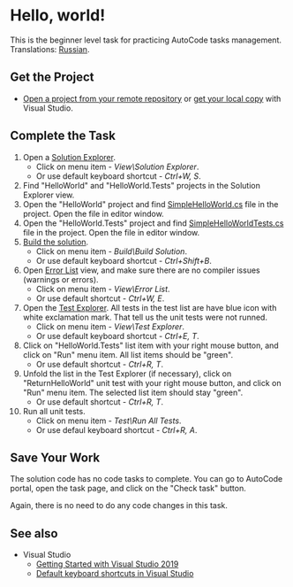 # Hello, world!

This is the beginner level task for practicing AutoCode tasks management. Translations: [Russian](README-RU.md).


## Get the Project

* [Open a project from your remote repository](https://docs.microsoft.com/en-us/visualstudio/get-started/tutorial-open-project-from-repo) or [get your local copy](https://docs.microsoft.com/en-us/azure/devops/repos/git/clone#clone-from-another-git-provider) with Visual Studio.


## Complete the Task

1. Open a [Solution Explorer](https://docs.microsoft.com/en-us/visualstudio/ide/solutions-and-projects-in-visual-studio#solution-explorer).
    * Click on menu item - _View\Solution Explorer_.
    * Or use default keyboard shortcut - _Ctrl+W, S_.
1. Find "HelloWorld" and "HelloWorld.Tests" projects in the Solution Explorer view.
1. Open the "HelloWorld" project and find [SimpleHelloWorld.cs](HelloWorld/SimpleHelloWorld.cs) file in the project. Open the file in editor window.
1. Open the "HelloWorld.Tests" project and find [SimpleHelloWorldTests.cs](HelloWorld.Tests/SimpleHelloWorldTests.cs) file in the project. Open the file in editor window.
1. [Build the solution](https://docs.microsoft.com/en-us/visualstudio/ide/building-and-cleaning-projects-and-solutions-in-visual-studio).
    * Click on menu item - _Build\Build Solution_.
    * Or use default keyboard shortcut - _Ctrl+Shift+B_.
1. Open [Error List](https://docs.microsoft.com/en-us/visualstudio/ide/find-and-fix-code-errors#review-the-error-list) view, and make sure there are no compiler issues (warnings or errors).
    * Click on menu item - _View\Error List_.
    * Or use default shortcut - _Ctrl+W, E_.
1. Open the [Test Explorer](https://docs.microsoft.com/ru-ru/visualstudio/test/run-unit-tests-with-test-explorer). All tests in the test list are have blue icon with white exclamation mark. That tell us the unit tests were not runned.
    * Click on menu item - _View\Test Explorer_.
    * Or use default keyboard shortcut - _Ctrl+E, T_.
1. Click on "HelloWorld.Tests" list item with your right mouse button, and click on "Run" menu item. All list items should be "green".
    * Or use default shortcut - _Ctrl+R, T_.
1. Unfold the list in the Test Explorer (if necessary), click on "ReturnHelloWorld" unit test with your right mouse button, and click on "Run" menu item. The selected list item should stay "green".
    * Or use default shortcut - _Ctrl+R, T_.
1. Run all unit tests.
    * Click on menu item - _Test\Run All Tests_.
    * Or use defaul keyboard shortcut - _Ctrl+R, A_.

## Save Your Work

The solution code has no code tasks to complete. You can go to AutoCode portal, open the task page, and click on the "Check task" button.

Again, there is no need to do any code changes in this task.


## See also

* Visual Studio
  * [Getting Started with Visual Studio 2019](https://www.youtube.com/watch?v=1CgsMtUmVgs)
  * [Default keyboard shortcuts in Visual Studio](https://docs.microsoft.com/en-us/visualstudio/ide/default-keyboard-shortcuts-in-visual-studio)
